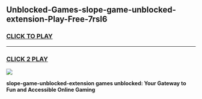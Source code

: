 
## Unblocked-Games-slope-game-unblocked-extension-Play-Free-7rsl6
<h3>
<a href="https://premium76.site?title=slope-game-unblocked-extension&ref=21A">CLICK TO PLAY</a></h3>
<hr>

<h3>
<a href="https://premium76.site?title=slope-game-unblocked-extension&ref=21A">CLICK 2 PLAY</a>
  
</h3>

<a href="https://premium76.site?title=slope-game-unblocked-extension&ref=21A"><img src="https://clearcache.store/games.png"></a>


**slope-game-unblocked-extension games unblocked: Your Gateway to Fun and Accessible Online Gaming**
